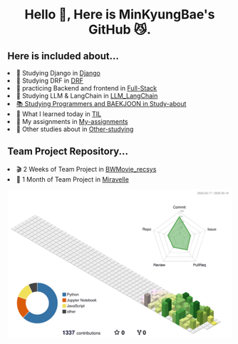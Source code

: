 <h1 align="center"> Hello 👋, Here is MinKyungBae's GitHub 😼.</h1>

<h2> Here is included about...</h2>
<li>📗 Studying Django in <a href="https://github.com/minkyungbae/Django">Django</a></li>
<li>📘 Studying DRF in <a href="https://github.com/minkyungbae/DRF">DRF</a></li>
<li>📘 practicing Backend and frontend in <a href="https://github.com/minkyungbae/Full-Stack">Full-Stack</a></li>
<li>📙 Studying LLM & LangChain in <a href="https://github.com/minkyungbae/LLM_LangChain">LLM_LangChain</li>
<li>📚 Studying Programmers and BAEKJOON in <a href="https://github.com/minkyungbae/Study-about">Study-about</a></li>
<li>📝 What I learned today in <a href="https://github.com/minkyungbae/TIL">TIL</a></li>
<li>🧐 My assignments in <a href="https://github.com/minkyungbae/My-assignments/tree/main">My-assignments</a></li>
<li>🤔 Other studies about in <a href="https://github.com/minkyungbae/Other-studying">Other-studying</a></li>

<h2>Team Project Repository...</h2>
<li>🎬 2 Weeks of Team Project in <a href="https://github.com/Kkimminseo/UNO_BWMovie_recsys.git">BWMovie_recsys</a></li>
<li>💫 1 Month of Team Project in <a href="https://github.com/eungyukm/Miravelle.git">Miravelle</a></li>  

![](./profile-3d-contrib/profile-south-season-animate.svg)
